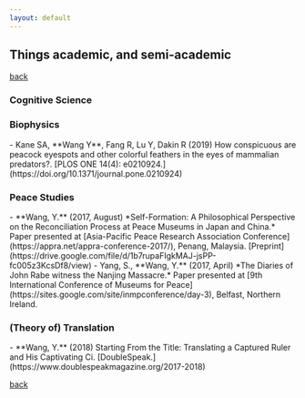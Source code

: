 ```yaml
---
layout: default
---
```


## Things academic, and semi-academic

[back](./)

<h3>Cognitive Science</h3>


<h3>Biophysics</h3>
- Kane SA, **Wang Y**, Fang R, Lu Y, Dakin R (2019) How conspicuous are peacock eyespots and other colorful feathers in the eyes of mammalian predators?. [PLOS ONE 14(4): e0210924.](https://doi.org/10.1371/journal.pone.0210924)

<h3>Peace Studies</h3>
- **Wang, Y.** (2017, August) *Self-Formation: A Philosophical Perspective on the Reconciliation Process at Peace Museums in Japan and China.* Paper presented at [Asia-Pacific Peace Research Association Conference](https://appra.net/appra-conference-2017/), Penang, Malaysia. [Preprint](https://drive.google.com/file/d/1b7rupaFIgkMAJ-jsPP-fc005z3KcsDf8/view)       
- Yang, S., **Wang, Y.** (2017, April) *The Diaries of John Rabe witness the Nanjing Massacre.* Paper presented at [9th International Conference of Museums for Peace](https://sites.google.com/site/inmpconference/day-3), Belfast, Northern Ireland.

<h3>(Theory of) Translation</h3>
- **Wang, Y.** (2018) Starting From the Title: Translating a Captured Ruler and His Captivating Ci. [DoubleSpeak.](https://www.doublespeakmagazine.org/2017-2018)

[back](./)
